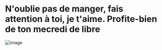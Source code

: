 # N'oublie pas de manger, fais attention à toi, je t'aime. Profite-bien de ton mecredi de libre

![image](https://github.com/AbdelTheGoat/Rappel/assets/155133525/303faf09-3497-4d16-b952-b98013920aab)
